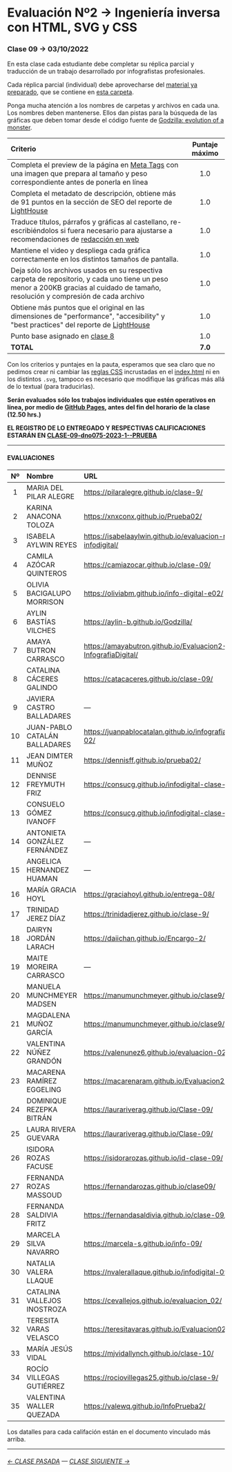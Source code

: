 # Evaluación Nº2 → Ingeniería inversa con HTML, SVG y CSS

### Clase 09 → 03/10/2022

En esta clase cada estudiante debe completar su réplica parcial y traducción de un trabajo desarrollado por infografistas profesionales.

Cada réplica parcial (individual) debe aprovecharse del [material ya preparado](https://profesorfaco.github.io/dno075-2023-1/clase-09/), que se contiene en [esta carpeta](https://github.com/profesorfaco/dno075-2023-1/tree/main/clase-09).

Ponga mucha atención a los nombres de carpetas y archivos en cada una. Los nombres deben mantenerse. Ellos dan pistas para la búsqueda de las gráficas que deben tomar desde el código fuente de [Godzilla: evolution of a monster](https://multimedia.scmp.com/infographics/culture/article/3012245/godzilla/index.html).


| Criterio             | Puntaje máximo |
|:---------------------|:--------------:|
| Completa el preview de la página en [Meta Tags](https://metatags.io/) con una imagen que prepara al tamaño y peso correspondiente antes de ponerla en línea | 1.0 |
| Completa el metadato de descripción, obtiene más de 91 puntos en la sección de SEO del reporte de [LightHouse](https://blog.interdominios.com/google-lighthouse/) | 1.0 |
| Traduce títulos, párrafos y gráficas al castellano, re-escribiéndolos si fuera necesario para ajustarse a recomendaciones de [redacción en web](https://www.nngroup.com/articles/how-users-read-on-the-web/) | 1.0 |
| Mantiene el video y despliega cada gráfica correctamente en los distintos tamaños de pantalla. | 1.0 |
| Deja sólo los archivos usados en su respectiva carpeta de repositorio, y cada uno tiene un peso menor a 200KB gracias al cuidado de tamaño, resolución y compresión de cada archivo | 1.0 |
| Obtiene más puntos que el original en las dimensiones de "performance", "accesibility" y "best practices" del reporte de [LightHouse](https://blog.interdominios.com/google-lighthouse/) | 1.0 |
| Punto base asignado en [clase 8](https://docs.google.com/spreadsheets/d/1ScQ23_tUq4faI4uawpV7RN1teRoEIqTeHcckW3xvkf0/edit?usp=sharing) | 1.0 |
| **TOTAL** | **7.0** |

Con los criterios y puntajes en la pauta, esperamos que sea claro que no pedimos crear ni cambiar las [reglas CSS](https://developer.mozilla.org/en-US/docs/Learn/Getting_started_with_the_web/CSS_basics#anatomy_of_a_css_ruleset) incrustadas en el [index.html](https://github.com/profesorfaco/dno075-2023-1/blob/main/clase-09/index.html) ni en los distintos `.svg`, tampoco es necesario que modifique las gráficas más allá de lo textual (para traducirlas).

**Serán evaluados sólo los trabajos individuales que estén operativos en línea, por medio de [GitHub Pages](https://docs.github.com/es/pages/getting-started-with-github-pages/configuring-a-publishing-source-for-your-github-pages-site), antes del fin del horario de la clase (12.50 hrs.)** 

**EL REGISTRO DE LO ENTREGADO Y RESPECTIVAS CALIFICACIONES ESTARÁN EN [CLASE-09-dno075-2023-1--PRUEBA](https://docs.google.com/spreadsheets/d/18rrGulPH_Zsz-tH_lNdi9_Z1gPB-8uVomOJwoeNpwLE/edit?usp=sharing)**

- - - - - - - - 

#### EVALUACIONES

|	Nº	|	Nombre	|	URL	|	NOTA	|
|:-----:|:----------|:---------|:--------:|
|	1	|	MARIA DEL PILAR ALEGRE	|	https://pilaralegre.github.io/clase-9/ 	|	2.5	|
|	2	|	KARINA ANACONA TOLOZA	|	https://xnxconx.github.io/Prueba02/	|	7,0	|
|	3	|	ISABELA AYLWIN REYES	|	https://isabelaaylwin.github.io/evaluacion-n2-infodigital/ |	 6,8	 |
|	4	|	CAMILA AZÓCAR QUINTEROS	|	https://camiazocar.github.io/clase-09/	|	7,0	|
|	5	|	OLIVIA BACIGALUPO MORRISON	|	https://oliviabm.github.io/info-digital-e02/	|	5,8	|
|	6	|	AYLIN BASTÍAS VILCHES	|	https://aylin-b.github.io/Godzilla/	|	7,0	|
|	7	|	AMAYA BUTRON CARRASCO	|	https://amayabutron.github.io/Evaluacion2-InfografiaDigital/	|	6,3	|
|	8	|	CATALINA CÁCERES GALINDO	|	https://catacaceres.github.io/clase-09/	|	4,8	|
|	9	|	JAVIERA CASTRO BALLADARES	|	—	|	1,0	|
|	10	|	JUAN-PABLO CATALÁN BALLADARES	|	https://juanpablocatalan.github.io/infografiadigital-02/	|	6,0	|
|	11	|	JEAN DIMTER MUÑOZ	|	https://dennisff.github.io/prueba02/	|	6,0	|
|	12	|	DENNISE FREYMUTH FRIZ	|	https://consucg.github.io/infodigital-clase-09/	|	4,5	|
|	13	|	CONSUELO GÓMEZ IVANOFF	|	https://consucg.github.io/infodigital-clase-09/	|	5,5	|
|	14	|	ANTONIETA GONZÁLEZ FERNÁNDEZ	|	—	|	1,0	|
|	15	|	ANGELICA HERNANDEZ HUAMAN	|	—	|	1,0	|
|	16	|	MARÍA GRACIA HOYL	|	https://graciahoyl.github.io/entrega-08/	|	7,0	|
|	17	|	TRINIDAD JEREZ DÍAZ	|	https://trinidadjerez.github.io/clase-9/	|	6,8	|
|	18	|	DAIRYN JORDÁN LARACH	|	https://daiichan.github.io/Encargo-2/	|	5,3	|
|	19	|	MAITE MOREIRA CARRASCO	|	—	|	1,0	|
|	20	|	MANUELA MUNCHMEYER MADSEN	|	https://manumunchmeyer.github.io/clase9/	|	6,5	|
|	21	|	MAGDALENA MUÑOZ GARCÍA	|	https://manumunchmeyer.github.io/clase9/	|	6,3	|
|	22	|	VALENTINA NÚÑEZ GRANDÓN	|	https://valenunez6.github.io/evaluacion-02/	|	4,0	|
|	23	|	MACARENA RAMÍREZ EGGELING	|	https://macarenaram.github.io/Evaluacion2/	|	4,5	|
|	24	|	DOMINIQUE REZEPKA BITRÁN	|	https://laurariverag.github.io/Clase-09/ 	|	5,0	|
|	25	|	LAURA RIVERA GUEVARA	|	https://laurariverag.github.io/Clase-09/	|	5,5	|
|	26	|	ISIDORA ROZAS FACUSE	|	https://isidorarozas.github.io/id-clase-09/	|	6,3	|
|	27	|	FERNANDA ROZAS MASSOUD	|	https://fernandarozas.github.io/clase09/	|	6,0	|
|	28	|	FERNANDA SALDIVIA FRITZ	|	https://fernandasaldivia.github.io/clase-09/ 	|	6,3	|
|	29	|	MARCELA SILVA NAVARRO	|	https://marcela-s.github.io/info-09/ | 	6,8	|
|	30	|	NATALIA VALERA LLAQUE	|	https://nvalerallaque.github.io/infodigital-09/	|	2,8	|
|	31	|	CATALINA VALLEJOS INOSTROZA	|	https://cevallejos.github.io/evaluacion_02/	|	6,5	|
|	32	|	TERESITA VARAS VELASCO	|	https://teresitavaras.github.io/Evaluacion02/	|	6,3	|
|	33	|	MARÍA JESÚS VIDAL	|	https://mjvidallynch.github.io/clase-10/	|	7,0	|
|	34	|	ROCÍO VILLEGAS GUTIÉRREZ	|	https://rociovillegas25.github.io/clase-9/ 	|	5,8	|
|	35	|	VALENTINA WALLER QUEZADA	|	https://valewq.github.io/InfoPrueba2/ 	|	7,0	|

Los datalles para cada califación están en el documento vinculado más arriba.

- - - - - - - - - - - - -

###### [← CLASE PASADA](https://github.com/profesorfaco/dno075-2023-1/tree/main/clase-08) — [CLASE SIGUIENTE →](https://github.com/profesorfaco/dno075-2023-1/tree/main/clase-11) 

